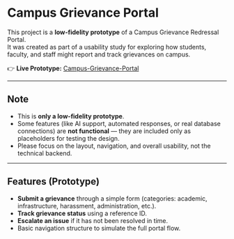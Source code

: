 # Campus Grievance Portal

This project is a **low-fidelity prototype** of a Campus Grievance Redressal Portal.  
It was created as part of a usability study for exploring how students, faculty, and staff might report and track grievances on campus.  

👉 **Live Prototype:** [Campus-Grievance-Portal](https://black-coffee-ramen.github.io/Campus-Grievance-Portal/)  

---

## Note
- This is **only a low-fidelity prototype**.  
- Some features (like AI support, automated responses, or real database connections) are **not functional** — they are included only as placeholders for testing the design.  
- Please focus on the layout, navigation, and overall usability, not the technical backend.  

---

## Features (Prototype)
- **Submit a grievance** through a simple form (categories: academic, infrastructure, harassment, administration, etc.).  
- **Track grievance status** using a reference ID.  
- **Escalate an issue** if it has not been resolved in time.  
- Basic navigation structure to simulate the full portal flow.  
